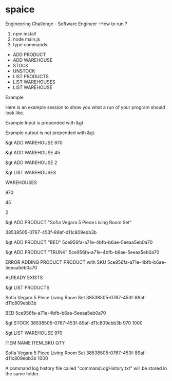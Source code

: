 # spaice
 Engineering Challenge - Software Engineer
-How to run ? 
1. npm install
2. node main.js
3. type commands: 

- ADD PRODUCT
- ADD WAREHOUSE
- STOCK
- UNSTOCK
- LIST PRODUCTS
- LIST WAREHOUSES
- LIST WAREHOUSE

Example

Here is an example session to show you what a run of your program should look like.

Example Input is prepended with &gt

Example output is not prepended with &gt.

&gt ADD WAREHOUSE 970

&gt ADD WAREHOUSE 45

&gt ADD WAREHOUSE 2

&gt LIST WAREHOUSES

WAREHOUSES

970

45

2

&gt ADD PRODUCT "Sofia Vegara 5 Piece Living Room Set"

38538505-0767-453f-89af-d11c809ebb3b

&gt ADD PRODUCT "BED" 5ce956fa-a71e-4bfb-b6ae-5eeaa5eb0a70

&gt ADD PRODUCT "TRUNK" 5ce956fa-a71e-4bfb-b6ae-5eeaa5eb0a70

ERROR ADDING PRODUCT PRODUCT with SKU 5ce956fa-a71e-4bfb-b6ae-5eeaa5eb0a70

ALREADY EXISTS

&gt LIST PRODUCTS

Sofia Vegara 5 Piece Living Room Set 38538505-0767-453f-89af-d11c809ebb3b

BED 5ce956fa-a71e-4bfb-b6ae-5eeaa5eb0a70

&gt STOCK 38538505-0767-453f-89af-d11c809ebb3b 970 1000

&gt LIST WAREHOUSE 970

ITEM NAME ITEM_SKU QTY

Sofia Vegara 5 Piece Living Room Set 38538505-0767-453f-89af-d11c809ebb3b 1000




A command log history file called "commandLogHistory.txt" will be stored in the same folder.